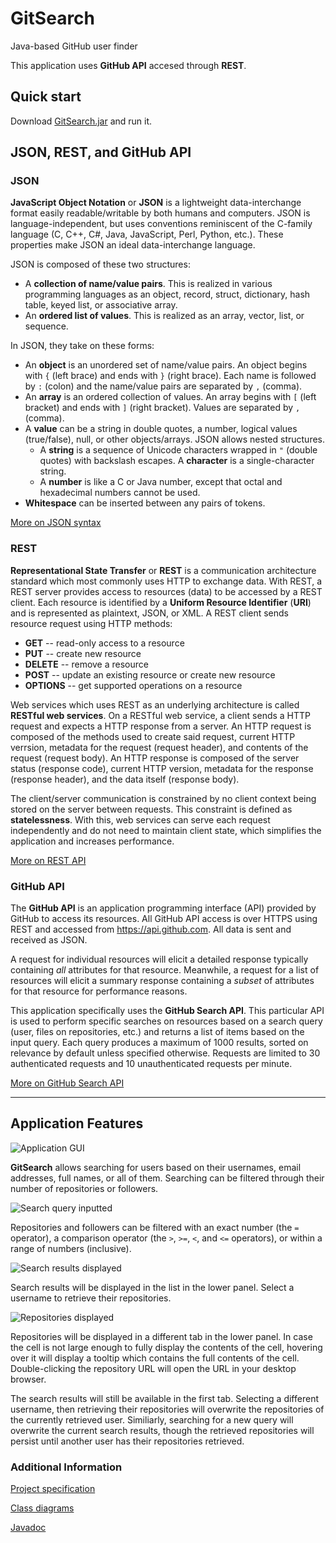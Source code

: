 # GitSearch
Java-based GitHub user finder

This application uses **GitHub API** accesed through **REST**.

## Quick start
Download [GitSearch.jar][jar] and run it.

## JSON, REST, and GitHub API
### JSON
**JavaScript Object Notation** or **JSON** is a lightweight data-interchange format easily readable/writable by both humans and computers. JSON is language-independent, but uses conventions reminiscent of the C-family language (C, C++, C#, Java, JavaScript, Perl, Python, etc.). These properties make JSON an ideal data-interchange language.

JSON is composed of these two structures:
* A **collection of name/value pairs**. This is realized in various programming languages as an object, record, struct, dictionary, hash table, keyed list, or associative array.
* An **ordered list of values**. This is realized as an array, vector, list, or sequence.

In JSON, they take on these forms:
* An **object** is an unordered set of name/value pairs. An object begins with `{` (left brace) and ends with `}` (right brace). Each name is followed by `:` (colon) and the name/value pairs are separated by `,` (comma).
* An **array** is an ordered collection of values. An array begins with `[` (left bracket) and ends with `]` (right bracket). Values are separated by `,` (comma).
* A **value** can be a string in double quotes, a number, logical values (true/false), null, or other objects/arrays. JSON allows nested structures.
  * A **string** is a sequence of Unicode characters wrapped in `"` (double quotes) with backslash escapes. A **character** is a single-character string.
  * A **number** is like a C or Java number, except that octal and hexadecimal numbers cannot be used.
* **Whitespace** can be inserted between any pairs of tokens.

[More on JSON syntax](https://www.w3schools.com/js/js_json_syntax.asp)

### REST
**Representational State Transfer** or **REST** is a communication architecture standard which most commonly uses HTTP to exchange data. With REST, a REST server provides access to resources (data) to be accessed by a REST client. Each resource is identified by a **Uniform Resource Identifier** (**URI**) and is represented as plaintext, JSON, or XML. A REST client sends resource request using HTTP methods:
* **GET** -- read-only access to a resource
* **PUT** -- create new resource
* **DELETE** -- remove a resource
* **POST** -- update an existing resource or create new resource
* **OPTIONS** -- get supported operations on a resource

Web services which uses REST as an underlying architecture is called **RESTful web services**. On a RESTful web service, a client sends a HTTP request and expects a HTTP response from a server. An HTTP request is composed of the methods used to create said request, current HTTP verrsion, metadata for the request (request header), and contents of the request (request body). An HTTP response is composed of the server status (response code), current HTTP version, metadata for the response (response header), and the data itself (response body).

The client/server communication is constrained by no client context being stored on the server between requests. This constraint is defined as **statelessness**. With this, web services can serve each request independently and do not need to maintain client state, which simplifies the application and increases performance.

[More on REST API](http://web.archive.org/web/20130116005443/http://tomayko.com/writings/rest-to-my-wife)

### GitHub API
The **GitHub API** is an application programming interface (API) provided by GitHub to access its resources. All GitHub API access is over HTTPS using REST and accessed from https://api.github.com. All data is sent and received as JSON.

A request for individual resources will elicit a detailed response typically containing *all* attributes for that resource. Meanwhile, a request for a list of resources will elicit a summary response containing a *subset* of attributes for that resource for performance reasons.

This application specifically uses the **GitHub Search API**. This particular API is used to perform specific searches on resources based on a search query (user, files on repositories, etc.) and returns a list of items based on the input query. Each query produces a maximum of 1000 results, sorted on relevance by default unless specified otherwise. Requests are limited to 30 authenticated requests and 10 unauthenticated requests per minute.

[More on GitHub Search API](https://developer.github.com/v3/search/)

-----
## Application Features

![Application GUI][ss001]

**GitSearch** allows searching for users based on their usernames, email addresses, full names, or all of them. Searching can be filtered through their number of repositories or followers.

![Search query inputted][ss002]

Repositories and followers can be filtered with an exact number (the `=` operator), a comparison operator (the `>`, `>=`, `<`, and `<=` operators), or within a range of numbers (inclusive).

![Search results displayed][ss004]

Search results will be displayed in the list in the lower panel. Select a username to retrieve their repositories.

![Repositories displayed][ss005]

Repositories will be displayed in a different tab in the lower panel. In case the cell is not large enough to fully display the contents of the cell, hovering over it will display a tooltip which contains the full contents of the cell. Double-clicking the repository URL will open the URL in your desktop browser.

The search results will still be available in the first tab. Selecting a different username, then retrieving their repositories will overwrite the repositories of the currently retrieved user. Similiarly, searching for a new query will overwrite the current search results, though the retrieved repositories will persist until another user has their repositories retrieved.

### Additional Information
[Project specification](https://github.com/felixlimanta/GitSearch/blob/master/docs/Project%201%20Ca%20Labpro.pdf)

[Class diagrams](https://github.com/felixlimanta/GitSearch/tree/master/docs/class_diagram_final)

[Javadoc](https://felixlimanta.github.io/GitSearch/javadoc/index.html)

[jar]: https://github.com/felixlimanta/GitSearch/raw/master/GitSearch.jar
[ss001]: docs/readme_resources/screenshot_001.png
[ss002]: docs/readme_resources/screenshot_002.png
[ss003]: docs/readme_resources/screenshot_003.png
[ss004]: docs/readme_resources/screenshot_004.png
[ss005]: docs/readme_resources/screenshot_005.png
